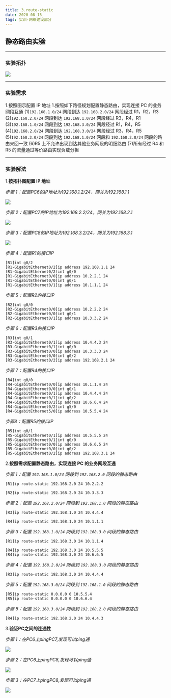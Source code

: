 ```yaml
---
title: 3.route-static
date: 2020-08-15
tags: 实训-网络建设部分
---
```


## 静态路由实验
---

### 实验拓扑

![](3.route-static/%E6%8B%93%E6%89%91.PNG)

---

### 实验需求

1.按照图示配置 IP 地址
1.按照如下路径规划配置静态路由，实现连接 PC 的业务网段互通
      (1)`192.168.1.0/24` 网段到达 `192.168.2.0/24` 网段经过 R1，R2，R3
      (2)`192.168.2.0/24` 网段到达 `192.168.1.0/24` 网段经过 R3，R4，R1
      (3)`192.168.1.0/24` 网段到达 `192.168.3.0/24` 网段经过 R1，R4，R5
      (4)`192.168.2.0/24` 网段到达 `192.168.3.0/24` 网段经过 R3，R4，R5
      (5)`192.168.3.0/24` 网段到达 `192.168.1.0/24` 网段和 `192.168.2.0/24` 网段的路由来回一致
      (6)R5 上不允许出现到达其他业务网段的明细路由
      (7)所有经过 R4 和 R5 的流量通过等价路由实现负载分担

---

### 实验解法

1.**按拓扑图配置 IP 地址**

*步骤 1：配置PC6的IP地址为192.168.1.2/24，网关为192.168.1.1*

![](3.route-static/PC6.PNG)

*步骤 2：配置PC7的IP地址为192.168.2.2/24，网关为192.168.2.1*

![](3.route-static/PC7.PNG)

*步骤 3：配置PC8的IP地址为192.168.3.2/24，网关为192.168.3.1*

![](3.route-static/PC8.PNG)

*步骤 4：配置R1的接口IP*
```
[R1]int g0/2
[R1-GigabitEthernet0/2]ip address 192.168.1.1 24
[R1-GigabitEthernet0/2]int g0/0
[R1-GigabitEthernet0/0]ip address 10.2.2.1 24
[R1-GigabitEthernet0/0]int g0/1
[R1-GigabitEthernet0/1]ip address 10.1.1.1 24
```
*步骤 5：配置R2的接口IP*
```
[R2]int g0/0
[R2-GigabitEthernet0/0]ip address 10.2.2.2 24
[R2-GigabitEthernet0/0]int g0/1
[R2-GigabitEthernet0/1]ip address 10.3.3.2 24
```
*步骤 6：配置R3的接口IP*
```
[R3]int g0/1
[R3-GigabitEthernet0/1]ip address 10.4.4.3 24
[R3-GigabitEthernet0/1]int g0/0
[R3-GigabitEthernet0/0]ip address 10.3.3.3 24
[R3-GigabitEthernet0/0]int g0/2
[R3-GigabitEthernet0/2]ip address 192.168.2.1 24
```
*步骤 7：配置R4的接口IP*
```
[R4]int g0/0
[R4-GigabitEthernet0/0]ip address 10.1.1.4 24
[R4-GigabitEthernet0/0]int g0/1
[R4-GigabitEthernet0/1]ip address 10.4.4.4 24
[R4-GigabitEthernet0/1]int g0/2
[R4-GigabitEthernet0/2]ip address 10.6.6.4 24
[R4-GigabitEthernet0/2]int g5/0
[R4-GigabitEthernet5/0]ip address 10.5.5.4 24
```
*步骤8：配置R5的接口IP*
```
[R5]int g0/1
[R5-GigabitEthernet0/1]ip address 10.5.5.5 24
[R5-GigabitEthernet0/1]int g0/0
[R5-GigabitEthernet0/0]ip address 10.6.6.5 24
[R5-GigabitEthernet0/0]int g0/2
[R5-GigabitEthernet0/2]ip address 192.168.3.1 24
```

2.**按照需求配置静态路由，实现连接 PC 的业务网段互通**

*步骤 1：配置 `192.168.1.0/24` 网段到 `192.168.2.0` 网段的静态路由*
```
[R1]ip route-static 192.168.2.0 24 10.2.2.2
```
```
[R2]ip route-static 192.168.2.0 24 10.3.3.3
```

*步骤 2：配置 `192.168.2.0/24` 网段到 `192.168.1.0` 网段的静态路由*
```
[R3]ip route-static 192.168.1.0 24 10.4.4.4
```
```
[R4]ip route-static 192.168.1.0 24 10.1.1.1
```

*步骤 3：配置 `192.168.1.0/24` 网段到 `192.168.3.0` 网段的静态路由*
```
[R1]ip route-static 192.168.3.0 24 10.1.1.4
```
```
[R4]ip route-static 192.168.3.0 24 10.5.5.5
[R4]ip route-static 192.168.3.0 24 10.6.6.5
```

*步骤 4：配置 `192.168.2.0/24` 网段到 `192.168.3.0` 网段的静态路由*
```
[R3]ip route-static 192.168.3.0 24 10.4.4.4
```

*步骤 5：配置 `192.168.3.0/24` 网段到 `192.168.1.0` 网段的静态路由*
```
[R5]ip route-static 0.0.0.0 0 10.5.5.4
[R5]ip route-static 0.0.0.0 0 10.6.6.4
```

*步骤 6：配置 `192.168.3.0/24` 网段到 `192.168.2.0` 网段的静态路由*
```
[R4]ip route-static 192.168.2.0 24 10.4.4.3
```
3.**验证PC之间的连通性**

*步骤 1：在PC6上pingPC7,发现可以ping通*

![](3.route-static/1P2.PNG)

*步骤 2：在PC6上pingPC8,发现可以ping通*

![](3.route-static/1P3.PNG)

*步骤 3：在PC7上pingPC8,发现可以ping通*

![](3.route-static/2P3.PNG)
